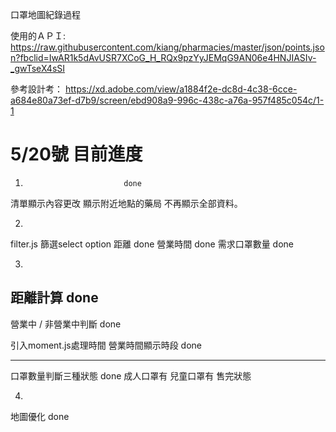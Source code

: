 口罩地圖紀錄過程

使用的ＡＰＩ:
https://raw.githubusercontent.com/kiang/pharmacies/master/json/points.json?fbclid=IwAR1k5dAvUSR7XCoG_H_RQx9pzYyJEMqG9AN06e4HNJIASIv-_gwTseX4sSI

參考設計考：
https://xd.adobe.com/view/a1884f2e-dc8d-4c38-6cce-a684e80a73ef-d7b9/screen/ebd908a9-996c-438c-a76a-957f485c054c/1-1


# 5/20號 目前進度
1.                           done
清單顯示內容更改
顯示附近地點的藥局
不再顯示全部資料。

2.
filter.js
篩選select option
距離                         done
營業時間                      done
需求口罩數量                  done


3.
距離計算                      done
-------------------------------------------------
營業中 / 非營業中判斷           done


引入moment.js處理時間
營業時間顯示時段                done

-------------------------
口罩數量判斷三種狀態             done
成人口罩有
兒童口罩有
售完狀態

4.
地圖優化                       done



